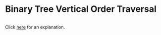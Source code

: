 # Binary Tree Vertical Order Traversal 

~~~java

~~~

Click [here](Explanation.md) for an explanation.

